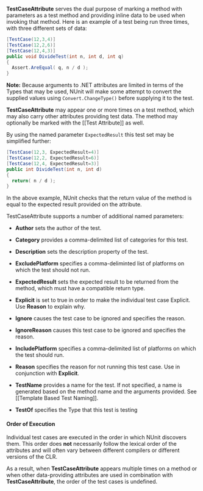 **TestCaseAttribute** serves the dual purpose of marking a method with
parameters as a test method and providing inline data to be used when
invoking that method. Here is an example of a test being run three
times, with three different sets of data:
   
```C#
[TestCase(12,3,4)]
[TestCase(12,2,6)]
[TestCase(12,4,3)]
public void DivideTest(int n, int d, int q)
{
  Assert.AreEqual( q, n / d );
}
```

**Note:** Because arguments to .NET attributes are limited in terms of the 
Types that may be used, NUnit will make some attempt to convert the supplied
values using `Convert.ChangeType()` before supplying it to the test.

**TestCaseAttribute** may appear one or more times on a test method,
which may also carry other attributes providing test data.
The method may optionally be marked with the [[Test Attribute]] as well.

By using the named parameter `ExpectedResult` this test set may be simplified
further:

```C#
[TestCase(12,3, ExpectedResult=4)]
[TestCase(12,2, ExpectedResult=6)]
[TestCase(12,4, ExpectedResult=3)]
public int DivideTest(int n, int d)
{
  return( n / d );
}
```

In the above example, NUnit checks that the return
value of the method is equal to the expected result provided on the attribute.

TestCaseAttribute supports a number of additional named parameters:

 * **Author** sets the author of the test.

 * **Category** provides a comma-delimited list of categories for this test.

 * **Description** sets the description property of the test.

 * **ExcludePlatform** specifies a comma-deliminted list of platforms on which the test should not run.

 * **ExpectedResult** sets the expected result to be returned from the method, which must have a compatible return type.

 * **Explicit** is set to true in order to make the individual test case Explicit. Use **Reason** to explain why.

 * **Ignore** causes the test case to be ignored and specifies the reason.

 * **IgnoreReason** causes this test case to be ignored and specifies the reason.

 * **IncludePlatform** specifies a comma-delimited list of platforms on which the test should run.

 * **Reason** specifies the reason for not running this test case. Use in conjunction with **Explicit**.

 * **TestName** provides a name for the test. If not specified, a name is generated based on the method name and the arguments provided. See [[Template Based Test Naming]].

 * **TestOf** specifies the Type that this test is testing

#### Order of Execution

Individual test cases are executed in the order in which NUnit discovers them.
This order does **not** necessarily follow the lexical order of the attributes
and will often vary between different compilers or different versions of the CLR.
   
As a result, when **TestCaseAttribute** appears multiple times on a method
or when other data-providing attributes are used in combination with 
**TestCaseAttribute**, the order of the test cases is undefined.
